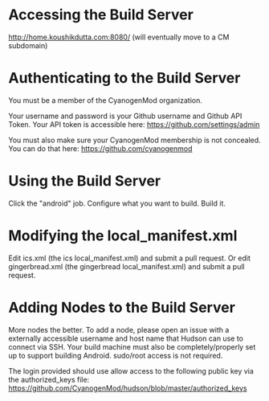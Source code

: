 # Accessing the Build Server
http://home.koushikdutta.com:8080/ (will eventually move to a CM subdomain)

# Authenticating to the Build Server
You must be a member of the CyanogenMod organization.

Your username and password is your Github username and Github API Token.
Your API token is accessible here:
https://github.com/settings/admin

You must also make sure your CyanogenMod membership is not concealed. You can do that here:
https://github.com/cyanogenmod

# Using the Build Server
Click the "android" job.
Configure what you want to build.
Build it.

# Modifying the local_manifest.xml
Edit ics.xml (the ics local_manifest.xml) and submit a pull request.
Or edit gingerbread.xml (the gingerbread local_manifest.xml) and submit a pull request.

# Adding Nodes to the Build Server
More nodes the better.
To add a node, please open an issue with a externally accessible username and host name that Hudson can use to connect via SSH.
Your build machine must also be completely/properly set up to support building Android. sudo/root access is not required.

The login provided should use allow access to the following public key via the authorized_keys file:
https://github.com/CyanogenMod/hudson/blob/master/authorized_keys
